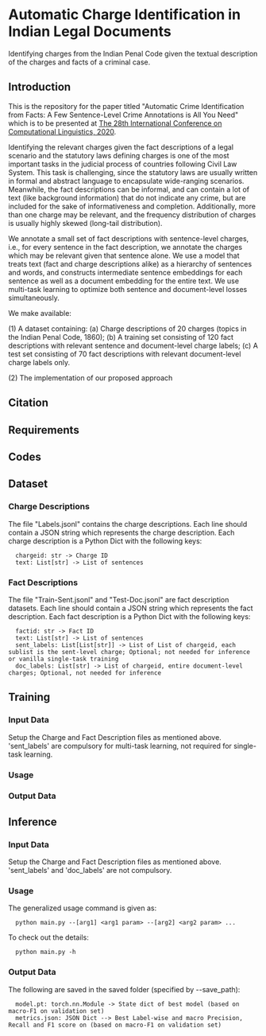 # Automatic Charge Identification in Indian Legal Documents
Identifying charges from the Indian Penal Code given the textual description of the charges and facts of a criminal case.

## Introduction
This is the repository for the paper titled "Automatic Crime Identification from Facts: A Few Sentence-Level Crime Annotations is All You Need" which is to be presented at <a href="https://coling2020.org/">The 28th International Conference on Computational Linguistics, 2020</a>.

Identifying the relevant charges given the fact descriptions of a legal scenario and the statutory laws defining charges is one of the most important tasks in the judicial process of countries following Civil Law System. This task is challenging, since the statutory laws are usually written in formal and abstract language to encapsulate wide-ranging scenarios. Meanwhile, the fact descriptions can be informal, and can contain a lot of text (like background information) that do not indicate any crime, but are included for the sake of informativeness and completion. Additionally, more than one charge may be relevant, and the frequency distribution of charges is usually highly skewed (long-tail distribution). 

We annotate a small set of fact descriptions with sentence-level charges, i.e., for every sentence in the fact description, we annotate the charges which may be relevant given that sentence alone. We use a model that treats text (fact and charge descriptions alike) as a hierarchy of sentences and words, and constructs intermediate sentence embeddings for each sentence as well as a document embedding for the entire text. We use multi-task learning to optimize both sentence and document-level losses simultaneously.

We make available:

(1) A dataset containing: (a) Charge descriptions of 20 charges (topics in the Indian Penal Code, 1860); (b) A training set consisting of 120 fact descriptions with relevant sentence and document-level charge labels; (c) A test set consisting of 70 fact descriptions with relevant document-level charge labels only.

(2) The implementation of our proposed approach

## Citation

## Requirements

## Codes

## Dataset
### Charge Descriptions
The file "Labels.jsonl" contains the charge descriptions. Each line should contain a JSON string which represents the charge description. Each charge description is a Python Dict with the following keys:
```
  chargeid: str -> Charge ID
  text: List[str] -> List of sentences
```

### Fact Descriptions
The file "Train-Sent.jsonl" and "Test-Doc.jsonl" are fact description datasets. Each line should contain a JSON string which represents the fact description. Each fact description is a Python Dict with the following keys:
```
  factid: str -> Fact ID
  text: List[str] -> List of sentences
  sent_labels: List[List[str]] -> List of List of chargeid, each sublist is the sent-level charge; Optional; not needed for inference or vanilla single-task training
  doc_labels: List[str] -> List of chargeid, entire document-level charges; Optional, not needed for inference
```
## Training
### Input Data
Setup the Charge and Fact Description files as mentioned above. 'sent_labels' are compulsory for multi-task learning, not required for single-task learning.

### Usage



### Output Data

## Inference
### Input Data
Setup the Charge and Fact Description files as mentioned above. 'sent_labels' and 'doc_labels' are not compulsory.

### Usage
The generalized usage command is given as:
```
  python main.py --[arg1] <arg1 param> --[arg2] <arg2 param> ...
 ```
To check out the details:
```
  python main.py -h
```
### Output Data
The following are saved in the saved folder (specified by --save_path):
```
  model.pt: torch.nn.Module -> State dict of best model (based on macro-F1 on validation set)
  metrics.json: JSON Dict --> Best Label-wise and macro Precision, Recall and F1 score on (based on macro-F1 on validation set)
```
